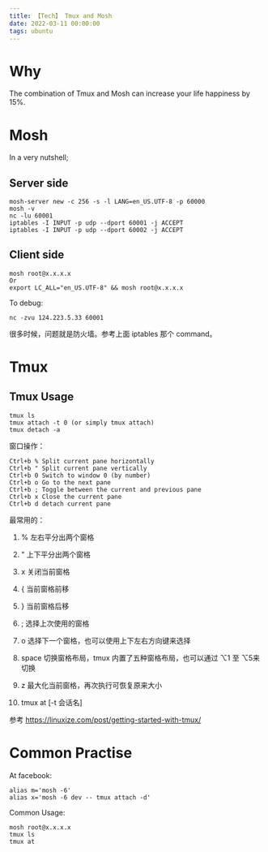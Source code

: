 ```yaml
---
title: 【Tech】 Tmux and Mosh
date: 2022-03-11 00:00:00
tags: ubuntu
---
```


# Why

The combination of Tmux and Mosh can increase your life happiness by 15%. 

# Mosh

In a very nutshell;

## Server side

	mosh-server new -c 256 -s -l LANG=en_US.UTF-8 -p 60000
	mosh -v
	nc -lu 60001
	iptables -I INPUT -p udp --dport 60001 -j ACCEPT
	iptables -I INPUT -p udp --dport 60002 -j ACCEPT

## Client side

	mosh root@x.x.x.x
	Or
	export LC_ALL="en_US.UTF-8" && mosh root@x.x.x.x

To debug:

	nc -zvu 124.223.5.33 60001

很多时候，问题就是防火墙。参考上面 iptables 那个 command。

# Tmux

## Tmux Usage

    tmux ls
    tmux attach -t 0 (or simply tmux attach)
    tmux detach -a

窗口操作：

	Ctrl+b % Split current pane horizontally
	Ctrl+b " Split current pane vertically
	Ctrl+b 0 Switch to window 0 (by number)
	Ctrl+b o Go to the next pane
	Ctrl+b ; Toggle between the current and previous pane
	Ctrl+b x Close the current pane
	Ctrl+b d detach current pane

最常用的：

1. % 左右平分出两个窗格

1. " 上下平分出两个窗格

1. x 关闭当前窗格

1. { 当前窗格前移

1. } 当前窗格后移

1. ; 选择上次使用的窗格

1. o 选择下一个窗格，也可以使用上下左右方向键来选择

1. space 切换窗格布局，tmux 内置了五种窗格布局，也可以通过 ⌥1 至 ⌥5来切换

1. z 最大化当前窗格，再次执行可恢复原来大小

1. tmux at [-t 会话名]

参考 https://linuxize.com/post/getting-started-with-tmux/

# Common Practise

At facebook: 

	alias m='mosh -6'
	alias x='mosh -6 dev -- tmux attach -d'

Common Usage: 

	mosh root@x.x.x.x
	tmux ls
	tmux at
